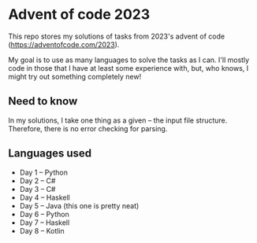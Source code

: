 # Advent of code 2023

This repo stores my solutions of tasks from 2023's advent of code (https://adventofcode.com/2023).

My goal is to use as many languages to solve the tasks as I can. I'll mostly code in those that I have at least some experience with, but, who knows, I might try out something completely new!

## Need to know

In my solutions, I take one thing as a given – the input file structure. Therefore, there is no error checking for parsing.

## Languages used

- Day 1 – Python
- Day 2 – C#
- Day 3 – C#
- Day 4 – Haskell
- Day 5 – Java (this one is pretty neat)
- Day 6 – Python
- Day 7 – Haskell
- Day 8 – Kotlin
